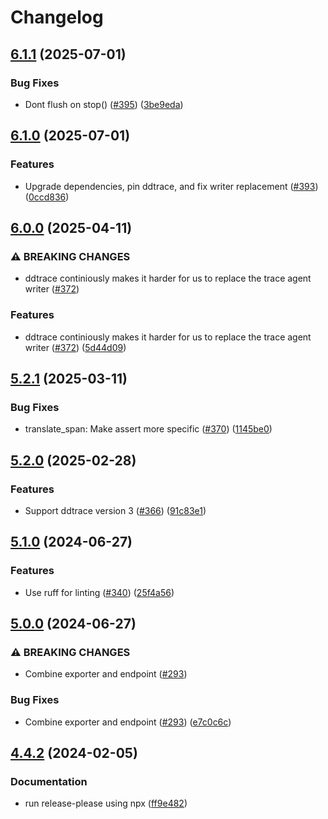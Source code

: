 # Changelog

## [6.1.1](https://github.com/kolonialno/troncos/compare/6.1.0...6.1.1) (2025-07-01)


### Bug Fixes

* Dont flush on stop() ([#395](https://github.com/kolonialno/troncos/issues/395)) ([3be9eda](https://github.com/kolonialno/troncos/commit/3be9edab18a0db760f5eb3e937149bd525ea14a3))

## [6.1.0](https://github.com/kolonialno/troncos/compare/6.0.0...6.1.0) (2025-07-01)


### Features

* Upgrade dependencies, pin ddtrace, and fix writer replacement ([#393](https://github.com/kolonialno/troncos/issues/393)) ([0ccd836](https://github.com/kolonialno/troncos/commit/0ccd836fe0713f4091972831a989b12e594eeb0d))

## [6.0.0](https://github.com/kolonialno/troncos/compare/5.2.1...6.0.0) (2025-04-11)


### ⚠ BREAKING CHANGES

* ddtrace continiously makes it harder for us to replace the trace agent writer ([#372](https://github.com/kolonialno/troncos/issues/372))

### Features

* ddtrace continiously makes it harder for us to replace the trace agent writer ([#372](https://github.com/kolonialno/troncos/issues/372)) ([5d44d09](https://github.com/kolonialno/troncos/commit/5d44d09a28a774691ee1024f8ecf85a492055f14))

## [5.2.1](https://github.com/kolonialno/troncos/compare/5.2.0...5.2.1) (2025-03-11)


### Bug Fixes

* translate_span: Make assert more specific ([#370](https://github.com/kolonialno/troncos/issues/370)) ([1145be0](https://github.com/kolonialno/troncos/commit/1145be0fd97433aca8db45262799981943deee44))

## [5.2.0](https://github.com/kolonialno/troncos/compare/5.1.0...5.2.0) (2025-02-28)


### Features

* Support ddtrace version 3 ([#366](https://github.com/kolonialno/troncos/issues/366)) ([91c83e1](https://github.com/kolonialno/troncos/commit/91c83e1166c586e070a6cdc7af1353c817226dd7))

## [5.1.0](https://github.com/kolonialno/troncos/compare/5.0.0...5.1.0) (2024-06-27)


### Features

* Use ruff for linting ([#340](https://github.com/kolonialno/troncos/issues/340)) ([25f4a56](https://github.com/kolonialno/troncos/commit/25f4a56dbda759b6c93efec8f80e483fee80b8c8))

## [5.0.0](https://github.com/kolonialno/troncos/compare/4.4.2...5.0.0) (2024-06-27)


### ⚠ BREAKING CHANGES

* Combine exporter and endpoint ([#293](https://github.com/kolonialno/troncos/issues/293))

### Bug Fixes

* Combine exporter and endpoint ([#293](https://github.com/kolonialno/troncos/issues/293)) ([e7c0c6c](https://github.com/kolonialno/troncos/commit/e7c0c6c6727d47a07c84ca54584b7a4ffac0e7cd))

## [4.4.2](https://github.com/kolonialno/troncos/compare/v4.4.1...4.4.2) (2024-02-05)


### Documentation

* run release-please using npx ([ff9e482](https://github.com/kolonialno/troncos/commit/ff9e482ed7c43d44c43e79de3f2f4eb5d117f855))
